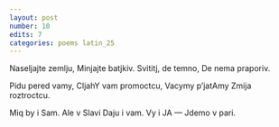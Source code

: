 ```yaml
---
layout: post
number: 10
edits: 7
categories: poems latin_25
---
```


Naseljajte zemlju,
Minjajte batjkiv. 
Svititj, de temno, 
De nema praporiv.

Pidu pered vamy,
CljahY vam promoctcu,
Vacymy p’jatAmy 
Zmija roztroctcu.

Miq by i Sam. 
Ale v Slavi 
Daju i vam.
Vy i JA — 
Jdemo v pari.
